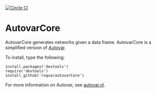 [![Circle CI](https://circleci.com/gh/roqua/autovarCore.png?style=shield&circle-token=6934b57a8e350e98f46f7798cf9347dce3c0d74f)](https://circleci.com/gh/roqua/autovarCore)

AutovarCore
===========

AutovarCore generates networks given a data frame. AutovarCore is a simplified version of [Autovar](https://github.com/roqua/autovar).

To install, type the following:

    install.packages('devtools')
    require('devtools')
    install_github('roqua/autovarCore')

For more information on Autovar, see [autovar.nl](https://autovar.nl).
